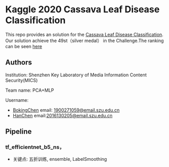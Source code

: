 # Kaggle 2020 Cassava Leaf Disease Classification

This repo provides an solution for the [Cassava Leaf Disease Classification](https://www.kaggle.com/c/cassava-leaf-disease-classification/). 
Our solution achieve the 49st（silver medal） in the Challenge.The ranking can be seen [here](https://www.kaggle.com/c/cassava-leaf-disease-classification/leaderboard/)

## Authors
Institution: 
Shenzhen Key Laboratory of Media Information Content Security(MICS)

Team name: PCA+MLP

Username: 
- [BokingChen](https://github.com/beibuwandeluori) email: 1900271059@email.szu.edu.cn
- [HanChen](https://github.com/HanChenSz) email:2016130205@email.szu.edu.cn


## Pipeline
### tf_efficientnet_b5_ns， 
* 关键点: 五折训练, ensemble, LabelSmoothing
